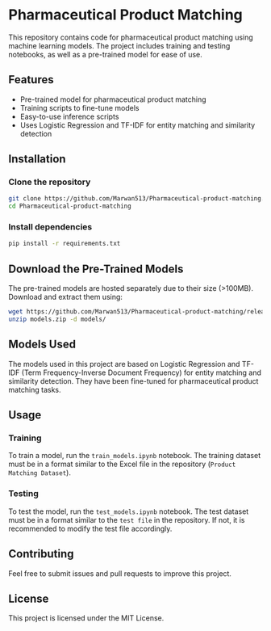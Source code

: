 # Pharmaceutical Product Matching

This repository contains code for pharmaceutical product matching using machine learning models. The project includes training and testing notebooks, as well as a pre-trained model for ease of use.

## Features
- Pre-trained model for pharmaceutical product matching
- Training scripts to fine-tune models
- Easy-to-use inference scripts
- Uses Logistic Regression and TF-IDF for entity matching and similarity detection

## Installation
### Clone the repository
```sh
git clone https://github.com/Marwan513/Pharmaceutical-product-matching.git
cd Pharmaceutical-product-matching
```

### Install dependencies
```sh
pip install -r requirements.txt
```

## Download the Pre-Trained Models
The pre-trained models are hosted separately due to their size (>100MB). Download and extract them using:
```sh
wget https://github.com/Marwan513/Pharmaceutical-product-matching/releases/download/v1.0/models.zip
unzip models.zip -d models/
```

## Models Used
The models used in this project are based on Logistic Regression and TF-IDF (Term Frequency-Inverse Document Frequency) for entity matching and similarity detection. They have been fine-tuned for pharmaceutical product matching tasks.

## Usage
### Training
To train a model, run the `train_models.ipynb` notebook. The training dataset must be in a format similar to the Excel file in the repository (`Product Matching Dataset`).

### Testing
To test the model, run the `test_models.ipynb` notebook. The test dataset must be in a format similar to the `test file` in the repository. If not, it is recommended to modify the test file accordingly.

## Contributing
Feel free to submit issues and pull requests to improve this project.

## License
This project is licensed under the MIT License.

